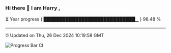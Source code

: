 ### Hi there 👋 I am Harry , 

⏳ Year progress { █████████████████████████████▁ } 98.48 %

---

⏰ Updated on Thu, 26 Dec 2024 10:19:58 GMT

![Progress Bar CI](https://github.com/duykhang68/duykhang68/workflows/Progress%20Bar%20CI/badge.svg)
